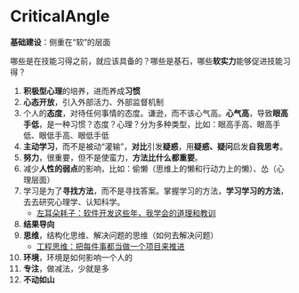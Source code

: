 # CriticalAngle

**基础建设**：侧重在“软”的层面

哪些是在技能习得之前，就应该具备的？哪些是基石，哪些**软实力**能够促进技能习得？

1. **积极型心理**的培养，进而养成**习惯**
2. **心态开放**，引入外部活力、外部监督机制
3. 个人的**态度**，对待任何事情的态度。谦逊，而不该心气高。**心气高**，导致**眼高手低**，是一种习惯？态度？心理？分为多种类型，比如：眼高手高、眼高手低、眼低手高、眼低手低
4. **主动学习**，而不是被动“灌输”，**对比**引发**疑惑**，用**疑惑、疑问**启发**自我思考**。
5. **努力**，很重要，但不是使蛮力，**方法比什么都重要**。
6. 减少**人性的弱点**的影响，比如：偷懒（思维上的懒和行动力上的懒）、怂（心理层面）
7. 学习是为了**寻找方法**，而不是寻找答案。掌握学习的方法，**学习学习的方法**，去去研究心理学、认知科学。
   * [左耳朵耗子：软件开发这些年，我学会的道理和教训](./左耳朵耗子：软件开发这些年，我学会的道理和教训.md)
8. **结果导向**
9. **思维**，结构化思维、解决问题的思维（如何去解决问题）
   * [工程思维：把每件事都当做一个项目来推进](./工程思维：把每件事都当做一个项目来推进.md)
10. **环境**，环境是如何影响一个人的
11. **专注**，做减法，少就是多
12. **不动如山**













